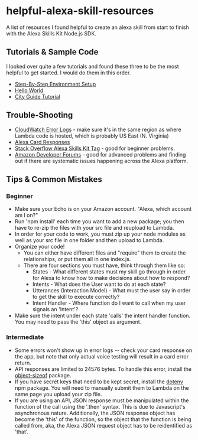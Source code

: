 # helpful-alexa-skill-resources
A list of resources I found helpful to create an alexa skill from start to finish with the Alexa Skills Kit Node.js SDK.

## Tutorials & Sample Code
I looked over quite a few tutorials and found these three to be the most helpful to get started. I would do them in this order. 
* [Step-By-Step Environment Setup](https://github.com/alexa/skill-sample-nodejs-howto)
* [Hello World](https://github.com/alexa/skill-sample-nodejs-hello-world)
* [City Guide Tutorial](https://github.com/alexa/skill-sample-nodejs-city-guide/blob/master/README.md)

## Trouble-Shooting
* [CloudWatch Error Logs](https://console.aws.amazon.com/cloudwatch/home) - make sure it's in the same region as where Lambda code is hosted, which is probably US East (N. Virginia)
* [Alexa Card Responses](http://alexa.amazon.com/spa/index.html) 
* [Stack Overflow Alexa Skills Kit Tag](https://stackoverflow.com/questions/tagged/alexa-skills-kit) - good for beginner problems. 
* [Amazon Developer Forums](https://forums.developer.amazon.com/spaces/23/Alexa+Skills+Kit.html) - good for advanced problems and finding out if there are systematic issues happening across the Alexa platform. 


## Tips & Common Mistakes
### Beginner
  * Make sure your Echo is on your Amazon account. "Alexa, which account am I on?"
  * Run 'npm install' each time you want to add a new package; you then have to re-zip the files with your src file and reupload to Lambda. 
  * In order for your code to work, you must zip up your node modules as well as your src file in one folder and then upload to Lambda. 
  * Organize your code! 
    * You can either have different files and "require" them to create the relationships, or put them all in one index.js. 
    * There are four sections you must have, think through them like so:
      * States - What different states must my skill go through in order for Alexa to know how to make decisions about how to respond? 
      * Intents - What does the User want to do at each state?
      * Utterances (Interaction Model) - What must the user say in order to get the skill to execute correctly?
      * Intent Handler - Where function do I want to call when my user signals an 'Intent'? 
  * Make sure the intent under each state 'calls' the intent handler function. You may need to pass the 'this' object as argument. 
 
### Intermediate
  * Some errors won't show up in error logs -- check your card response on the app, but note that only actual voice testing will result in a card error return. 
  * API responses are limited to 24576 bytes. To handle this error, install the [object-sizeof](https://www.npmjs.com/package/object-sizeof) package. 
  * If you have secret keys that need to be kept secret, install the [dotenv](https://www.npmjs.com/package/dotenv) npm package. You will need to manually submit them to Lambda on the same page you upload your zip file. 
  * If you are using an API, JSON response must be manipulated within the function of the call using the '.then' syntax. This is due to Javascript's asynchronous nature. Additionally, the JSON response object has become the 'this' of the function, so the object that the function is being called from, aka, the Alexa JSON request object has to be reidentified as 'that'. 
  
